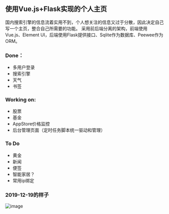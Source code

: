 ## 使用Vue.js+Flask实现的个人主页
国内搜索引擎的信息流着实用不到，个人想关注的信息又过于分散，因此决定自己写一个主页，整合自己所需要的功能。
采用前后端分离的架构，前端使用Vue.js、Element UI，后端使用Flask提供接口、Sqlite作为数据库、Peewee作为ORM。
### Done：
- 多用户登录
- 搜索引擎
- 天气
- 书签
### Working on:
- 股票
- 基金
- AppStore价格监控
- 后台管理页面（定时任务脚本统一驱动和管理）
### To Do
- 黄金
- 新闻
- 便签
- 智能家居？
- 常用ip绑定
### 2019-12-19的样子
![image](https://user-images.githubusercontent.com/27627484/71140235-9b342980-224b-11ea-824a-eeddb06e7f22.png)
